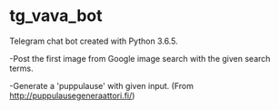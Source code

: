 # tg_vava_bot
Telegram chat bot created with Python 3.6.5.

-Post the first image from Google image search with the given search terms.

-Generate a 'puppulause' with given input. (From http://puppulausegeneraattori.fi/)
